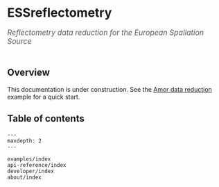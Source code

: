 # ESSreflectometry

<span style="font-size:1.2em;font-style:italic;color:#5a5a5a">
  Reflectometry data reduction for the European Spallation Source
  </br></br>
</span>

## Overview

This documentation is under construction.
See the [Amor data reduction](examples/amor) example for a quick start.

## Table of contents

```{toctree}
---
maxdepth: 2
---

examples/index
api-reference/index
developer/index
about/index
```
